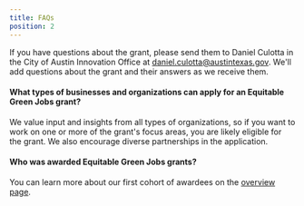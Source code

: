 ```yaml
---
title: FAQs
position: 2
---
```


If you have questions about the grant, please send them to Daniel Culotta in the City of Austin Innovation Office at [daniel.culotta@austintexas.gov](mailto:daniel.culotta@austintexas.gov). We'll add questions about the grant and their answers as we receive them.

#### What types of businesses and organizations can apply for an Equitable Green Jobs grant?

We value input and insights from all types of organizations, so if you want to work on one or more of the grant's focus areas, you are likely eligible for the grant. We also encourage diverse partnerships in the application.

#### Who was awarded Equitable Green Jobs grants?

You can learn more about our first cohort of awardees on the [overview page](http://projects.austintexas.io/projects/equitable-green-jobs/about/overview/).
